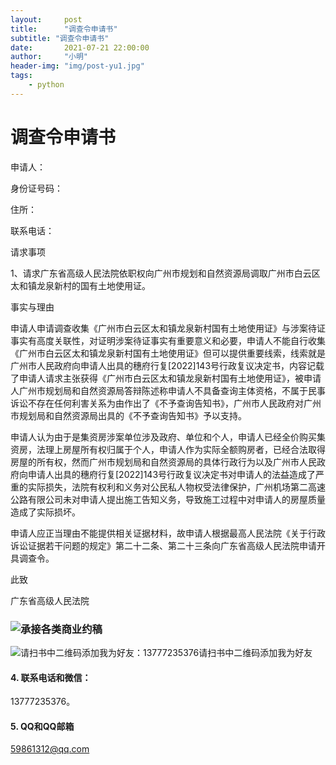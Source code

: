 ```yaml
---
layout:     post
title:      "调查令申请书"
subtitle: "调查令申请书"
date:       2021-07-21 22:00:00
author:     "小明"
header-img: "img/post-yu1.jpg"
tags:
    - python
---
```


# 调查令申请书

申请人：

身份证号码：

住所：

联系电话：

请求事项

1、请求广东省高级人民法院依职权向广州市规划和自然资源局调取广州市白云区太和镇龙泉新村的国有土地使用证。

事实与理由

申请人申请调查收集《广州市白云区太和镇龙泉新村国有土地使用证》与涉案待证事实有高度关联性，对证明涉案待证事实有重要意义和必要，申请人不能自行收集《广州市白云区太和镇龙泉新村国有土地使用证》但可以提供重要线索，线索就是广州市人民政府向申请人出具的穗府行复[2022]143号行政复议决定书，内容记载了申请人请求主张获得《广州市白云区太和镇龙泉新村国有土地使用证》，被申请人广州市规划局和自然资源局答辩陈述称申请人不具备查询主体资格，不属于民事诉讼不存在任何利害关系为由作出了《不予查询告知书》，广州市人民政府对广州市规划局和自然资源局出具的《不予查询告知书》予以支持。

申请人认为由于是集资房涉案单位涉及政府、单位和个人，申请人已经全价购买集资房，法理上房屋所有权归属于个人，申请人作为实际全额购房者，已经合法取得房屋的所有权，然而广州市规划局和自然资源局的具体行政行为以及广州市人民政府向申请人出具的穗府行复[2022]143号行政复议决定书对申请人的法益造成了严重的实际损失，法院有权利和义务对公民私人物权受法律保护，广州机场第二高速公路有限公司未对申请人提出施工告知义务，导致施工过程中对申请人的房屋质量造成了实际损坏。

申请人应正当理由不能提供相关证据材料，故申请人根据最高人民法院《关于行政诉讼证据若干问题的规定》第二十二条、第二十三条向广东省高级人民法院申请开具调查令。

此致

广东省高级人民法院

### ![承接各类商业约稿](/img/post-yu1.jpg)

![请扫书中二维码添加我为好友：13777235376](/img/post-yu1.jpg)请扫书中二维码添加我为好友

#### 4. 联系电话和微信：

13777235376。

#### 5. QQ和QQ邮箱

[59861312@qq.com](mailto:59861312@qq.com)
